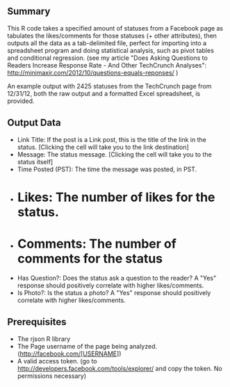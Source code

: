 ## Summary

This R code takes a specified amount of statuses from a Facebook page as tabulates the likes/comments for those statuses (+ other attributes), then outputs all the data as a tab-delimited file, perfect for importing into a spreadsheet program and doing statistical analysis, such as pivot tables and conditional regression. (see my article "Does Asking Questions to Readers Increase Response Rate - And Other TechCrunch Analyses": http://minimaxir.com/2012/10/questions-equals-reponses/ )

An example output with 2425 statuses from the TechCrunch page from 12/31/12, both the raw output and a formatted Excel spreadsheet, is provided.

## Output Data

- Link Title: If the post is a Link post, this is the title of the link in the status. [Clicking the cell will take you to the link destination]
- Message: The status message. [Clicking the cell will take you to the status itself]
- Time Posted (PST): The time the message was posted, in PST.
- # Likes: The number of likes for the status.
- # Comments: The number of comments for the status
- Has Question?: Does the status ask a question to the reader? A "Yes" response should positively correlate with higher likes/comments.
- Is Photo?: Is the status a photo? A "Yes" response should positively correlate with higher likes/comments.

## Prerequisites

- The rjson R library
- The Page username of the page being analyzed. (http://facebook.com/[USERNAME])
- A valid access token. (go to http://developers.facebook.com/tools/explorer/ and copy the token. No permissions necessary)

